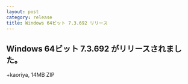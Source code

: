 ```yaml
---
layout: post
category: release
title: Windows 64ビット 7.3.692 リリース
---
```


Windows 64ビット 7.3.692 がリリースされました。
-------------------------------------------------------

+kaoriya, 14MB ZIP
